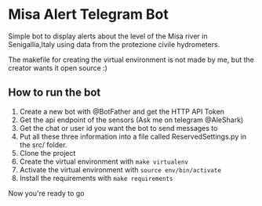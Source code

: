 # Misa Alert Telegram Bot
Simple bot to display alerts about the level of the Misa river in Senigallia,Italy using data from the protezione civile hydrometers.

The makefile for creating the virtual environment is not made by me, but the creator wants it open source :)

## How to run the bot
1. Create a new bot with @BotFather and get the HTTP API Token
2. Get the api endpoint of the sensors (Ask me on telegram @AleShark)
3. Get the chat or user id you want the bot to send messages to
4. Put all these three information into a file called ReservedSettings.py in the src/ folder.
5. Clone the project
6. Create the virtual environment with ```make virtualenv```
7. Activate the virtual environment with ```source env/bin/activate```
8. Install the requirements with ```make requirements```

Now you're ready to go
